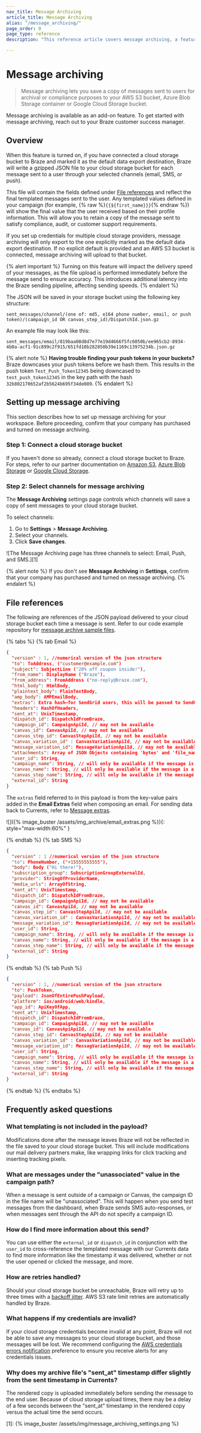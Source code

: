 ```yaml
---
nav_title: Message Archiving
article_title: Message Archiving
alias: "/message_archiving/"
page_order: 0
page_type: reference
description: "This reference article covers message archiving, a feature that allows you to save a copy of messages sent to users."

---
```


# Message archiving

> Message archiving lets you save a copy of messages sent to users for archival or compliance purposes to your AWS S3 bucket, Azure Blob Storage container or Google Cloud Storage bucket.

Message archiving is available as an add-on feature. To get started with message archiving, reach out to your Braze customer success manager.

## Overview

When this feature is turned on, if you have connected a cloud storage bucket to Braze and marked it as the default data export destination, Braze will write a gzipped JSON file to your cloud storage bucket for each message sent to a user through your selected channels (email, SMS, or push). 

This file will contain the fields defined under [File references](#file-references) and reflect the final templated messages sent to the user. Any templated values defined in your campaign (for example, {% raw %}`{{${first_name}}}`{% endraw %}) will show the final value that the user received based on their profile information. This will allow you to retain a copy of the message sent to satisfy compliance, audit, or customer support requirements.

If you set up credentials for multiple cloud storage providers, message archiving will only export to the one explicitly marked as the default data export destination. If no explicit default is provided and an AWS S3 bucket is connected, message archiving will upload to that bucket.

{% alert important %}
Turning on this feature will impact the delivery speed of your messages, as the file upload is performed immediately before the message send to ensure accuracy. This introduces additional latency into the Braze sending pipeline, affecting sending speeds.
{% endalert %}

The JSON will be saved in your storage bucket using the following key structure:

`sent_messages/channel/(one of: md5, e164 phone number, email, or push token)/(campaign_id OR canvas_step_id)/DispatchId.json.gz`

An example file may look like this:

`sent_messages/email/819baa08d8d7e77e19d4666f5fc6050b/ee965cb2-8934-4b0a-acf1-91c899c2f915/651fd10b282850b39e1169c13975234b.json.gz`

{% alert note %}
**Having trouble finding your push tokens in your buckets?**<br>
Braze downcases your push tokens before we hash them. This results in the push token `Test_Push_Token12345` being downcased to `test_push_token12345` in the key path with the hash `32b802170652af2b5624b695f34de089`.
{% endalert %}

## Setting up message archiving

This section describes how to set up message archiving for your workspace. Before proceeding, confirm that your company has purchased and turned on message archiving.

### Step 1: Connect a cloud storage bucket

If you haven't done so already, connect a cloud storage bucket to Braze. For steps, refer to our partner documentation on [Amazon S3]({{site.baseurl}}/partners/data_and_infrastructure_agility/cloud_storage/amazon_s3/), [Azure Blob Storage]({{site.baseurl}}/partners/data_and_infrastructure_agility/cloud_storage/microsoft_azure_blob_storage_for_currents/) or [Google Cloud Storage]({{site.baseurl}}/partners/data_and_infrastructure_agility/cloud_storage/google_cloud_storage_for_currents/).

### Step 2: Select channels for message archiving

The **Message Archiving** settings page controls which channels will save a copy of sent messages to your cloud storage bucket.

To select channels:

1. Go to **Settings** > **Message Archiving**.
2. Select your channels.
3. Click **Save changes**.

![The Message Archiving page has three channels to select: Email, Push, and SMS.][1]

{% alert note %}
If you don't see **Message Archiving** in **Settings**, confirm that your company has purchased and turned on message archiving.
{% endalert %}

## File references

The following are references of the JSON payload delivered to your cloud storage bucket each time a message is sent. Refer to our code example repository for [message archive sample files](https://github.com/braze-inc/braze-examples/tree/main/message-archiving).

{% tabs %}
{% tab Email %}

```json
{
  "version" : 1, //numerical version of the json structure
  "to": ToAddress, ("customer@example.com")
  "subject": SubjectLine ("20% off coupon inside!"),
  "from_name": DisplayName ("Braze"),
  "from_address": FromAddress ("no-reply@braze.com"),
  "html_body": HtmlBody,
  "plaintext_body": PlainTextBody,
  "amp_body": AMPEmailBody,
  "extras": Extra hash—for SendGrid users, this will be passed to SendGrid as Unique Arguments,
  "headers": HashOfHeaders,
  "sent_at": UnixTimestamp,
  "dispatch_id": DispatchIdFromBraze,
  "campaign_id": CampaignApiId, // may not be available
  "canvas_id": CanvasApiId, // may not be available
  "canvas_step_id": CanvasStepApiId, // may not be available
  "canvas_variation_id" : CanvasVariationApiId, // may not be available
  "message_variation_id": MessageVariationApiId, // may not be available,
  "attachments": Array of JSON Objects containing 'bytes' and 'file_name', // may not be available
  "user_id": String,
  "campaign_name": String, // will only be available if the message is from a campaign
  "canvas_name": String, // will only be available if the message is a from Canvas
  "canvas_step_name": String, // will only be available if the message is from a Canvas
  "external_id": String
}
```

The `extras` field referred to in this payload is from the key-value pairs added in the **Email Extras** field when composing an email. For sending data back to Currents, refer to [Message extras]({{site.baseurl}}/user_guide/personalization_and_dynamic_content/liquid/advanced_filters/message_extras/).

![]({% image_buster /assets/img_archive/email_extras.png %}){: style="max-width:60%" }

{% endtab %}
{% tab SMS %}

```json
{
  "version" : 1 //numerical version of the json structure
  "to": PhoneNumber, ("+15555555555"),
  "body": Body ("Hi there!"),
  "subscription_group": SubscriptionGroupExternalId,
  "provider": StringOfProviderName,
  "media_urls": ArrayOfString,
  "sent_at": UnixTimestamp,
  "dispatch_id": DispatchIdFromBraze,
  "campaign_id": CampaignApiId, // may not be available
  "canvas_id": CanvasApiId, // may not be available
  "canvas_step_id": CanvasStepApiId, // may not be available
  "canvas_variation_id" : CanvasVariationApiId, // may not be available
  "message_variation_id": MessagVariationApiId, // may not be available
  "user_id": String,
  "campaign_name": String, // will only be available if the message is from a campaign
  "canvas_name": String, // will only be available if the message is a from Canvas
  "canvas_step_name": String, // will only be available if the message is from a Canvas
  "external_id": String
}
```

{% endtab %}
{% tab Push %}

```json
{
  "version" : 1, //numerical version of the json structure
  "to": PushToken,
  "payload": JsonOfEntirePushPayload,
  "platform": ios/android/web/kindle,
  "app_id": ApiKeyOfApp,
  "sent_at": UnixTimestamp,
  "dispatch_id": DispatchIdFromBraze,
  "campaign_id": CampaignApiId, // may not be available
  "canvas_id": CanvasApiApiId, // may not be available
  "canvas_step_id": CanvasStepApiId, // may not be available
  "canvas_variation_id" : CanvasVariationApiId, // may not be available
  "message_variation_id": MessagVariationApiId, // may not be available
  "user_id": String,
  "campaign_name": String, // will only be available if the message is from a campaign
  "canvas_name": String, // will only be available if the message is a from Canvas
  "canvas_step_name": String, // will only be available if the message is from a Canvas
  "external_id": String
}
```

{% endtab %}
{% endtabs %}

## Frequently asked questions

### What templating is not included in the payload?

Modifications done after the message leaves Braze will not be reflected in the file saved to your cloud storage bucket. This will include modifications our mail delivery partners make, like wrapping links for click tracking and inserting tracking pixels.

### What are messages under the "unassociated" value in the campaign path?

When a message is sent outside of a campaign or Canvas, the campaign ID in the file name will be "unassociated". This will happen when you send test messages from the dashboard, when Braze sends SMS auto-responses, or when messages sent through the API do not specify a campaign ID.

### How do I find more information about this send?

You can use either the `external_id` or `dispatch_id` in conjunction with the `user_id` to cross-reference the templated message with our Currents data to find more information like the timestamp it was delivered, whether or not the user opened or clicked the message, and more.

### How are retries handled?

Should your cloud storage bucket be unreachable, Braze will retry up to three times with a [backoff jitter](https://aws.amazon.com/builders-library/timeouts-retries-and-backoff-with-jitter/#Jitter). AWS S3 rate limit retries are automatically handled by Braze.

### What happens if my credentials are invalid?

If your cloud storage credentials become invalid at any point, Braze will not be able to save any messages to your cloud storage bucket, and those messages will be lost. We recommend configuring the [AWS credentials errors notification]({{site.baseurl}}/user_guide/administrative/company_settings/notification_preferences) preference to ensure you receive alerts for any credentials issues.

### Why does my archive file's "sent_at" timestamp differ slightly from the sent timestamp in Currents?

The rendered copy is uploaded immediately before sending the message to the end user. Because of cloud storage upload times, there may be a delay of a few seconds between the "sent_at" timestamp in the rendered copy versus the actual time the send occurs.

[1]: {% image_buster /assets/img/message_archiving_settings.png %}
